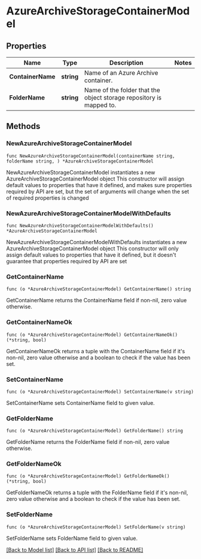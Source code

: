 # AzureArchiveStorageContainerModel

## Properties

Name | Type | Description | Notes
------------ | ------------- | ------------- | -------------
**ContainerName** | **string** | Name of an Azure Archive container. | 
**FolderName** | **string** | Name of the folder that the object storage repository is mapped to. | 

## Methods

### NewAzureArchiveStorageContainerModel

`func NewAzureArchiveStorageContainerModel(containerName string, folderName string, ) *AzureArchiveStorageContainerModel`

NewAzureArchiveStorageContainerModel instantiates a new AzureArchiveStorageContainerModel object
This constructor will assign default values to properties that have it defined,
and makes sure properties required by API are set, but the set of arguments
will change when the set of required properties is changed

### NewAzureArchiveStorageContainerModelWithDefaults

`func NewAzureArchiveStorageContainerModelWithDefaults() *AzureArchiveStorageContainerModel`

NewAzureArchiveStorageContainerModelWithDefaults instantiates a new AzureArchiveStorageContainerModel object
This constructor will only assign default values to properties that have it defined,
but it doesn't guarantee that properties required by API are set

### GetContainerName

`func (o *AzureArchiveStorageContainerModel) GetContainerName() string`

GetContainerName returns the ContainerName field if non-nil, zero value otherwise.

### GetContainerNameOk

`func (o *AzureArchiveStorageContainerModel) GetContainerNameOk() (*string, bool)`

GetContainerNameOk returns a tuple with the ContainerName field if it's non-nil, zero value otherwise
and a boolean to check if the value has been set.

### SetContainerName

`func (o *AzureArchiveStorageContainerModel) SetContainerName(v string)`

SetContainerName sets ContainerName field to given value.


### GetFolderName

`func (o *AzureArchiveStorageContainerModel) GetFolderName() string`

GetFolderName returns the FolderName field if non-nil, zero value otherwise.

### GetFolderNameOk

`func (o *AzureArchiveStorageContainerModel) GetFolderNameOk() (*string, bool)`

GetFolderNameOk returns a tuple with the FolderName field if it's non-nil, zero value otherwise
and a boolean to check if the value has been set.

### SetFolderName

`func (o *AzureArchiveStorageContainerModel) SetFolderName(v string)`

SetFolderName sets FolderName field to given value.



[[Back to Model list]](../README.md#documentation-for-models) [[Back to API list]](../README.md#documentation-for-api-endpoints) [[Back to README]](../README.md)


